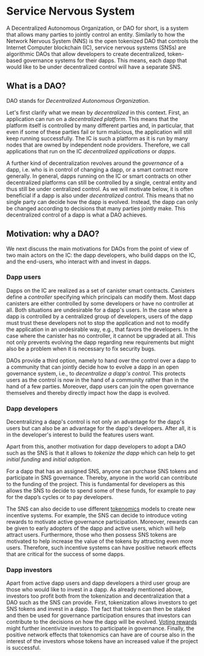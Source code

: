 # Service Nervous System

A Decentralized Autonomous Organization, or DAO for short, is a system that allows
many parties to jointly control an entity.
Similarly to how the Network Nervous System (NNS) is the open tokenized DAO that controls
the Internet Computer blockchain (IC), service nervous systems 
(SNSs) are algorithmic DAOs that allow developers to create decentralized, 
token-based governance systems for their dapps.
This means, each dapp that would like to be under decentralized control will have a 
separate SNS.

## What is a DAO?
DAO stands for _Decentralized Autonomous Organization_.

Let's first clarify what we mean by _decentralized_ in this
context.
First, an application can run on a _decentralized platform_. This means that
the platform itself is controlled by many different parties and, in particular,
that even if some of these parties fail or turn malicious, the application
will still keep running successfully. The IC is such a platform as it is
run by many nodes that are owned by independent node providers. Therefore,
we call applications that run on the IC
_decentralized applications_ or _dapps_.

A further kind of decentralization revolves around the *governance* of a dapp, i.e. who is in control of changing a dapp,
or a smart contract more generally.
In general, dapps running on the IC or smart contracts on other
decentralized platforms can still be controlled by a single, central entity
and thus still be under centralized control. 
As we will motivate below, it is often beneficial if a dapp is also under
_decentralized control_. This means that no single party can decide how the 
dapp is evolved. Instead, the dapp can only be changed according to decisions
that many parties jointly make. 
This decentralized control of a dapp is what a DAO achieves.

## Motivation: why a DAO? 
We next discuss the main motivations for DAOs from the point of view of two
main actors on the IC: the dapp developers, who build dapps on the IC, and
the end-users, who interact with and invest in dapps.

### Dapp users
Dapps on the IC are realized as a set of canister smart contracts.
Canisters define a _controller_ specifying which principals can
modify them.
Most dapp canisters are either controlled by some developers or
have no controller at all.
Both situations are undesirable for a dapp's users.
In the case where a dapp is controlled by a centralized group of developers,
users of the dapp must trust these developers not to stop the application and
not to modify the application in an undesirable way, e.g., that favors the 
developers.
In the case where the canister has no controller, it cannot be upgraded at
all. This not only prevents evolving the dapp regarding new requirements but
might also be a problem when it is necessary to fix security bugs.

DAOs provide a third option, namely to hand over the control over a dapp
to a community that can jointly decide how to evolve a dapp in an open 
governance system, i.e., to _decentralize a dapp's control_. This protects
users as the control is now in the
hand of a community rather than in the hand of a few parties. Moreover, 
dapp users can join the open governance themselves and thereby directly
impact how the dapp is evolved.

### Dapp developers
Decentralizing a dapp's control is not only an advantage for the dapp's users
but can also be an advantage for the dapp's developers. After all, it is in the
developer's interest to build the features users want.

Apart from this, another motivation for dapp developers to adopt
a DAO such as the SNS is that it allows to _tokenize the dapp_ which can
help to get _initial funding_ and _initial adoption_.

For a dapp that has an assigned SNS, anyone can purchase
SNS tokens and participate in SNS governance.
Thereby, anyone in the world can contribute to the funding of the project.
This is fundamental for developers as this allows the SNS to decide to
spend some of these funds, for example to pay for the dapp’s cycles or to
pay developers.

The SNS can also decide to use different [tokenomics](./tokenomics.md) models to create new
incentive systems.
For example, the SNS can decide to introduce voting rewards to motivate active
governance participation.
Moreover, rewards can be given to early adopters of the
dapp and active users, which will help attract users.
Furthermore, those who then possess SNS tokens are motivated to help
increase the value of the tokens by attracting even more users. Therefore,
such incentive systems can have positive network effects that are critical
for the success of some dapps.

### Dapp investors
Apart from active dapp users and dapp developers a third user group are
those who would like to invest in a dapp.
As already mentioned above, investors too profit both from the tokenization
and decentralization that a DAO such as the SNS can provide.
First, tokenization allows investors to get SNS tokens and invest in a dapp.
The fact that tokens can then be staked and then be used for governance
participation ensures that investors can contribute to the decisions
on how the dapp will be evolved.
[Voting rewards](./rewards.md) might further incentivize investors to participate in governance. 
Finally, the positive network effects that tokenomics can have are of course
also in the interest of the investors whose tokens have an increased value if
the project is successful.

<!--
### How this fits with the Web3 vision [todo: Ais might have a go on this]
=> SNS introduced decentralization and tokenization
* dapps are on chain end-to-end
* dapps are user-owned
* dapps are user-controlled
-->
